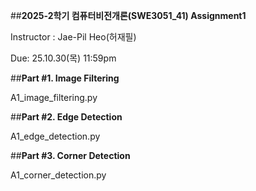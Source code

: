 ##**2025-2학기 컴퓨터비전개론(SWE3051_41) Assignment1**

Instructor : Jae-Pil Heo(허재필)

Due: 25.10.30(목) 11:59pm


##**Part #1. Image Filtering**

A1_image_filtering.py


##**Part #2. Edge Detection**

A1_edge_detection.py


##**Part #3. Corner Detection**

A1_corner_detection.py
